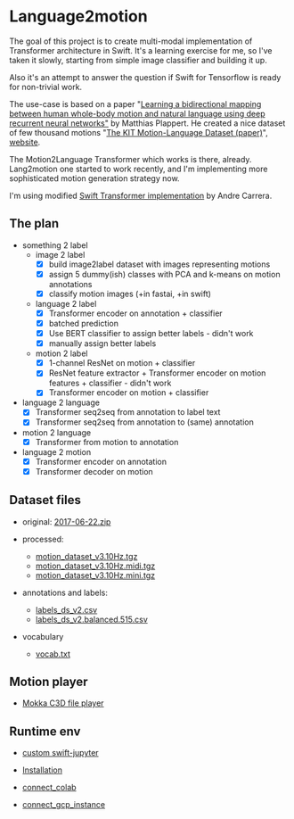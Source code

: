 # Language2motion

The goal of this project is to create multi-modal implementation of Transformer architecture in Swift. It's a learning exercise for me, so I've taken it slowly, starting from simple image classifier and building it up.

Also it's an attempt to answer the question if Swift for Tensorflow is ready for non-trivial work.

The use-case is based on a paper "[Learning a bidirectional mapping between human whole-body motion and natural language using deep recurrent neural networks"](https://arxiv.org/abs/1705.06400) by Matthias Plappert. He created a nice dataset of few thousand motions "[The KIT Motion-Language Dataset (paper)](https://arxiv.org/abs/1607.03827)", [website](https://motion-annotation.humanoids.kit.edu/dataset/).

The Motion2Language Transformer which works is there, already. Lang2motion one started to work recently, and I'm implementing more sophisticated motion generation strategy now.

I'm using modified [Swift Transformer implementation](https://github.com/acarrera94/swift-models/tree/translation/Models/Translation) by Andre Carrera.

## The plan
- something 2 label
  - image 2 label
    - [x] build image2label dataset with images representing motions
    - [x] assign 5 dummy(ish) classes with PCA and k-means on motion annotations
    - [x] classify motion images (+in fastai, +in swift)
  - language 2 label
    - [x] Transformer encoder on annotation + classifier
    - [x] batched prediction
    - [x] Use BERT classifier to assign better labels - didn't work
    - [x] manually assign better labels
  - motion 2 label
    - [x] 1-channel ResNet on motion + classifier
    - [x] ResNet feature extractor + Transformer encoder on motion features + classifier - didn't work
    - [x] Transformer encoder on motion + classifier
- language 2 language
    - [x] Transformer seq2seq from annotation to label text
    - [x] Transformer seq2seq from annotation to (same) annotation
- motion 2 language
  - [x] Transformer from motion to annotation
- language 2 motion
  - [x] Transformer encoder on annotation
  - [x] Transformer decoder on motion

## Dataset files
* original: [2017-06-22.zip](https://motion-annotation.humanoids.kit.edu/downloads/4/)
* processed: 
  * [motion_dataset_v3.10Hz.tgz](https://github.com/wojtekcz/language2motion/releases/download/v0.3.0/motion_dataset_v3.10Hz.tgz)
  * [motion_dataset_v3.10Hz.midi.tgz](https://github.com/wojtekcz/language2motion/releases/download/v0.3.0/motion_dataset_v3.10Hz.midi.tgz)
  * [motion_dataset_v3.10Hz.mini.tgz](https://github.com/wojtekcz/language2motion/releases/download/v0.3.0/motion_dataset_v3.10Hz.mini.tgz)

* annotations and labels:
  * [labels_ds_v2.csv](https://github.com/wojtekcz/language2motion/releases/download/v0.1.0/labels_ds_v2.csv)
  * [labels_ds_v2.balanced.515.csv](https://github.com/wojtekcz/language2motion/releases/download/v0.1.0/labels_ds_v2.balanced.515.csv)
* vocabulary
  * [vocab.txt](https://github.com/wojtekcz/language2motion/releases/download/v0.1.0/vocab.txt)


## Motion player
* [Mokka C3D file player](http://biomechanical-toolkit.github.io/mokka/index.html)

## Runtime env
* [custom swift-jupyter](https://github.com/wojtekcz/swift-jupyter/tree/language2motion)

* [Installation](docs/Installation.md)

* [connect_colab](docs/connect_colab.md)
* [connect_gcp_instance](docs/connect_gcp_instance.md)
